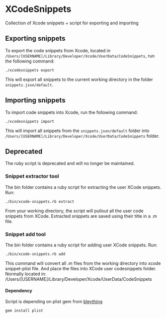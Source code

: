 XCodeSnippets
=============

Collection of Xcode snippets + script for exporting and importing

## Exporting snippets
To export the code snippets from Xcode, located in `/Users/[USERNAME]/Library/Developer/Xcode/UserData/CodeSnippets`, run the following command:

`./xcodesnippets export`

This will export all snippets to the current working directory in the folder `snippets.json/default`.

## Importing snippets
To import code snippets into Xcode, run the following command:

`./xcodesnippets import`

This will import all snippets from the `snippets.json/default` folder into `/Users/[USERNAME]/Library/Developer/Xcode/UserData/CodeSnippets` folder.

## Deprecated
The ruby script is deprecated and will no longer be maintained.

### Snippet extractor tool
The bin folder contains a ruby script for extracting the user XCode snippets. Run:

    ./bin/xcode-snippets.rb extract

From your working directory, the script will pullout all the user code snippets from XCode. Extracted snippets are saved using their title in a .m file.

### Snippet add tool
The bin folder contains a ruby script for adding user XCode snippets. Run:

    ./bin/xcode-snippets.rb add

This command will convert all .m files from the working directory into xcode snippet-plist file. And place the files into XCode user codesnippets folder. Normally located in: /Users/[USERNAME]/Library/Developer/Xcode/UserData/CodeSnippets

#### Dependency
Script is depending on plist gem from [bleything](https://github.com/bleything/plist)  

    gem install plist
